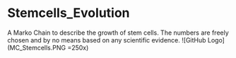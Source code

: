 # Stemcells_Evolution

A Marko Chain to describe the growth of stem cells. The numbers are freely chosen and by no means based on any scientific evidence.
![GitHub Logo](MC_Stemcells.PNG =250x)
